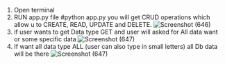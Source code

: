 1. Open terminal
2. RUN app.py file #python app.py
  you will get CRUD operations which allow u to CREATE, READ, UPDATE and DELETE.
  ![Screenshot (646)](https://github.com/PiyushChaukade/Python_flask_project/assets/93372962/4e4cb738-b070-41df-90e5-28745b6b8ed5)
3. if user wants to get Data type GET and user will asked for All data want or some specific data
  ![Screenshot (647)](https://github.com/PiyushChaukade/Python_flask_project/assets/93372962/dd5f38a0-016e-4f8b-a9d9-4479e6598805)
4. If want all data type ALL (user can also type in small letters) all Db data will be there 
  ![Screenshot (647)](https://github.com/PiyushChaukade/Python_flask_project/assets/93372962/6c49730a-def2-4549-ba5d-2987f9959fb1)


